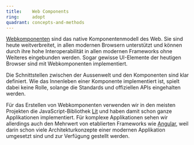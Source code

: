 ```yaml
---
title:    Web Components  
ring:     adopt  
quadrant: concepts-and-methods
---
```


[Webkomponenten][web-components] sind das native Komponentenmodell des Web. Sie sind heute weitverbreitet, in allen modernen Browsern
unterstützt und können durch ihre hohe Interoperabilität in allen modernen Frameworks ohne Weiteres eingebunden werden.
Sogar gewisse UI-Elemente der heutigen Browser sind mit Webkomponenten implementiert.

Die Schnittstellen zwischen der Aussenwelt und den Komponenten sind klar definiert. Wie das Innenleben einer Komponente
implementiert ist, spielt dabei keine Rolle, solange die Standards und offiziellen APIs eingehalten werden.

Für das Erstellen von Webkomponenten verwenden wir in den meisten Projekten die JavaScript-Bibliothek [Lit][lit] und haben damit schon ganze Applikationen
implementiert. Für komplexe Applikationen sehen wir allerdings auch den Mehrwert von etablierten Frameworks wie [Angular][angular],
weil darin schon viele Architekturkonzepte einer modernen Applikation umgesetzt sind und zur Verfügung gestellt werden.

[web-components]: https://webcomponents.today/
[lit]: https://lit.dev/
[angular]: https://angular.io/